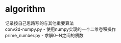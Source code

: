 # algorithm
记录按自己思路写的与其他重要算法<br>
conv2d-numpy.py	 - 使用numpy实现的一个二维卷积操作<br>
prime_number.py  - 求解0~N之间的质数<br>
